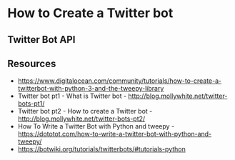 # How to Create a Twitter bot
## Twitter Bot API


## Resources
* https://www.digitalocean.com/community/tutorials/how-to-create-a-twitterbot-with-python-3-and-the-tweepy-library
* Twitter bot pt1 - What is Twitter bot - http://blog.mollywhite.net/twitter-bots-pt1/
* Twitter bot pt2 - How to create a Twitter bot - http://blog.mollywhite.net/twitter-bots-pt2/
* How To Write a Twitter Bot with Python and tweepy - https://dototot.com/how-to-write-a-twitter-bot-with-python-and-tweepy/
* https://botwiki.org/tutorials/twitterbots/#tutorials-python
